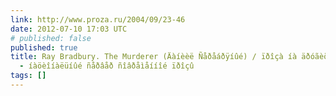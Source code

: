 ```yaml
---
link: http://www.proza.ru/2004/09/23-46
date: 2012-07-10 17:03 UTC
# published: false
published: true
title: Ray Bradbury. The Murderer (Äàíèèë Ñåðåáðÿíûé) / ïðîçà íà äðóãèõ ÿçûêàõ / Ïðîçà.ðó
  - íàöèîíàëüíûé ñåðâåð ñîâðåìåííîé ïðîçû
tags: []
---
```




